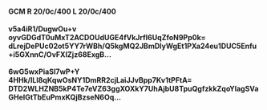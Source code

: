 #### GCM R 20/0c/400 L 20/0c/400
**v5a4iR1/DugwOu+v**<br/>**oyvGDGdT0uMxT2ACDOUdUGE4fVkJrfI6UqZfoN9Pp0k=**<br/>**dLrejDePUc02ot5YY7rWBh/Q5kgMQ2JBmDlyWgEt1PXa24eu1DUC5Enfu+i5GXnnC/OvFXIZjz68ExgB...**<br/><br/>
**6wG5wxPiaSI7wP+Y**<br/>**4HHk/lLl8qKqwOsNY1DmRR2cjLaiJJvBpp7Kv1tPFtA=**<br/>**DTD2WLHZNB5kP4Te7eVZ63ggXOXkY7UhAjbU8TpuQgfzkkZqoYlagSVaGHeIGtTbEuPmxKQjBzseN6Oq...**